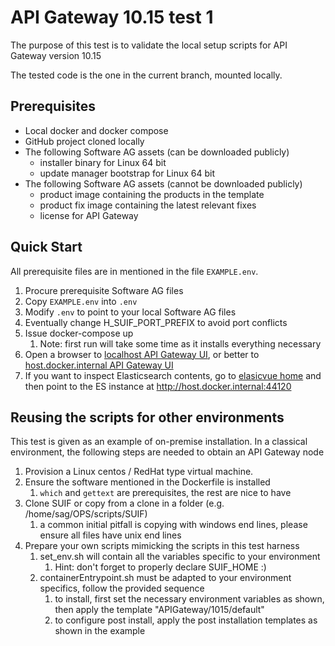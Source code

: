 # API Gateway 10.15 test 1

The purpose of this test is to validate the local setup scripts for API Gateway version 10.15

The tested code is the one in the current branch, mounted locally.

## Prerequisites

- Local docker and docker compose
- GitHub project cloned locally
- The following Software AG assets (can be downloaded publicly)
  - installer binary for Linux 64 bit
  - update manager bootstrap for Linux 64 bit
- The following Software AG assets (cannot be downloaded publicly)
  - product image containing the products in the template
  - product fix image containing the latest relevant fixes
  - license for API Gateway

## Quick Start

All prerequisite files are in mentioned in the file `EXAMPLE.env`.

1. Procure prerequisite Software AG files
2. Copy `EXAMPLE.env` into `.env`
3. Modify `.env` to point to your local Software AG files
4. Eventually change H_SUIF_PORT_PREFIX to avoid port conflicts
5. Issue docker-compose up
   1. Note: first run will take some time as it installs everything necessary
6. Open a browser to [localhost API Gateway UI](http://localhost:44172), or better to [host.docker.internal API Gateway UI](http://host.docker.internal:44172)
7. If you want to inspect Elasticsearch contents, go to [elasicvue home](http://host.docker.internal:44180) and then point to the ES instance at http://host.docker.internal:44120

## Reusing the scripts for other environments

This test is given as an example of on-premise installation. In a classical environment, the following steps are needed to obtain an API Gateway node

1. Provision a Linux centos / RedHat type virtual machine.
2. Ensure the software mentioned in the Dockerfile is installed
   1. `which` and `gettext` are prerequisites, the rest are nice to have
3. Clone SUIF or copy from a clone in a folder (e.g. /home/sag/OPS/scripts/SUIF)
   1. a common initial pitfall is copying with windows end lines, please ensure all files have unix end lines
4. Prepare your own scripts mimicking the scripts in this test harness
   1. set_env.sh will contain all the variables specific to your environment
      1. Hint: don't forget to properly declare SUIF_HOME :)
   2. containerEntrypoint.sh must be adapted to your environment specifics, follow the provided sequence
      1. to install, first set the necessary environment variables as shown, then apply the template "APIGateway/1015/default"
      2. to configure post install, apply the post installation templates as shown in the example
